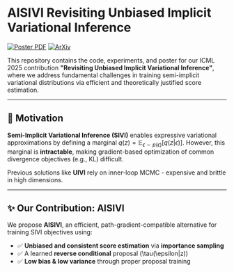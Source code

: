 # AISIVI Revisiting Unbiased Implicit Variational Inference

[![Poster PDF](https://img.shields.io/badge/poster-download-blue)](./poster.pdf)
[![ArXiv](https://img.shields.io/badge/arXiv-paper-green)](https://arxiv.org/abs/2506.03839)

This repository contains the code, experiments, and poster for our ICML 2025 contribution **"Revisiting Unbiased Implicit Variational Inference"**, where we address fundamental challenges in training semi-implicit variational distributions via efficient and theoretically justified score estimation.

---

## 🧠 Motivation

**Semi-Implicit Variational Inference (SIVI)** enables expressive variational approximations by defining a marginal
$q(z) = \mathbb{E}_{\epsilon \sim p(\epsilon)}[q(z|\epsilon)].$
However, this marginal is **intractable**, making gradient-based optimization of common divergence objectives (e.g., KL) difficult.

Previous solutions like **UIVI** rely on inner-loop MCMC - expensive and brittle in high dimensions.

---

## ✨ Our Contribution: AISIVI

We propose **AISIVI**, an efficient, path-gradient-compatible alternative for training SIVI objectives using:

- ✅ **Unbiased and consistent score estimation** via **importance sampling**
- ✅ A learned **reverse conditional** proposal \(\tau(\epsilon|z)\)
- ✅ **Low bias & low variance** through proper proposal training
